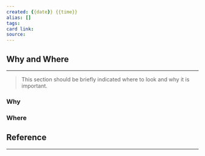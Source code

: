 ```yaml
---
created: {{date}} {{time}}
alias: []
tags: 
card link:
source: 
---
```

## Why and Where
---
> This section should be briefly indicated where to look and why it is important.

### Why


### Where





## Reference
---